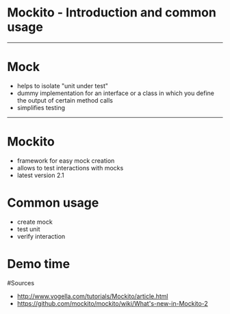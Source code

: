 # Mockito - Introduction and common usage

---

# Mock
- helps to isolate "unit under test"
- dummy implementation for an interface or a class in which you define the output of certain method calls
- simplifies testing
---
# Mockito

- framework for easy mock creation
- allows to test interactions with mocks
- latest version 2.1

# Common usage

- create mock
- test unit
- verify interaction


# Demo time

#Sources

- http://www.vogella.com/tutorials/Mockito/article.html
- https://github.com/mockito/mockito/wiki/What's-new-in-Mockito-2


